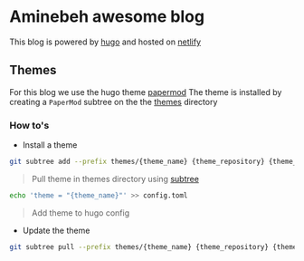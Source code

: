 # Aminebeh awesome blog

This blog is powered by [hugo](https://gohugo.io/about/) and hosted on [netlify]()


## Themes
For this blog we use the hugo theme [papermod](https://github.com/adityatelange/hugo-PaperMod)
The theme is installed by creating a `PaperMod` subtree on the the [themes](./themes/PaperMod/) directory

### How to's

- Install a theme

```sh
git subtree add --prefix themes/{theme_name} {theme_repository} {theme_branch:-master} --squash
```
> Pull theme in themes directory using [subtree]()

```sh
echo 'theme = "{theme_name}"' >> config.toml
```
> Add theme to hugo config

- Update the theme
```sh
git subtree pull --prefix themes/{theme_name} {theme_repository} {theme_branch:-master} --squash
```